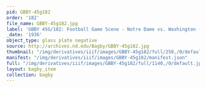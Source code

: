 ```yaml
---
pid: GBBY-45g182
order: '182'
file_name: GBBY-45g182.jpg
label: 'GBBY 45G/182: Football Game Scene - Notre Dame vs. Washington - 1936'
_date: '1936'
object_type: glass plate negative
source: http://archives.nd.edu/Bagby/GBBY-45g182.jpg
thumbnail: "/img/derivatives/iiif/images/GBBY-45g182/full/250,/0/default.jpg"
manifest: "/img/derivatives/iiif/images/GBBY-45g182/manifest.json"
full: "/img/derivatives/iiif/images/GBBY-45g182/full/1140,/0/default.jpg"
layout: bagby_item
collection: bagby
---
```

